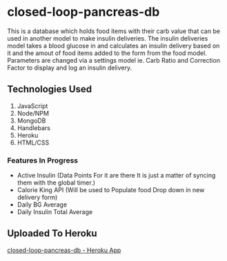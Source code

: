 # closed-loop-pancreas-db
This is a database which holds food items with their carb value that can be used in another model to make insulin deliveries.
The insulin deliveries model takes a blood glucose in and calculates an insulin delivery based on it and the amout of food items added to the form from the food model.
Parameters are changed via a settings model ie. Carb Ratio and Correction Factor to display and log an insulin delivery.

## Technologies Used

  1. JavaScript
  2. Node/NPM
  3. MongoDB
  4. Handlebars
  5. Heroku
  6. HTML/CSS

### Features In Progress
  - Active Insulin (Data Points For it are there It is just a matter of syncing them with the global timer.)
  - Calorie King API (Will be used to Populate food Drop down in new delivery form)
  - Daily BG Average
  - Daily Insulin Total Average

## Uploaded To Heroku

[closed-loop-pancreas-db - Heroku App](https://closed-loop-pancreas.herokuapp.com/)
